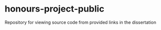 # honours-project-public
Repository for viewing source code from provided links in the dissertation
